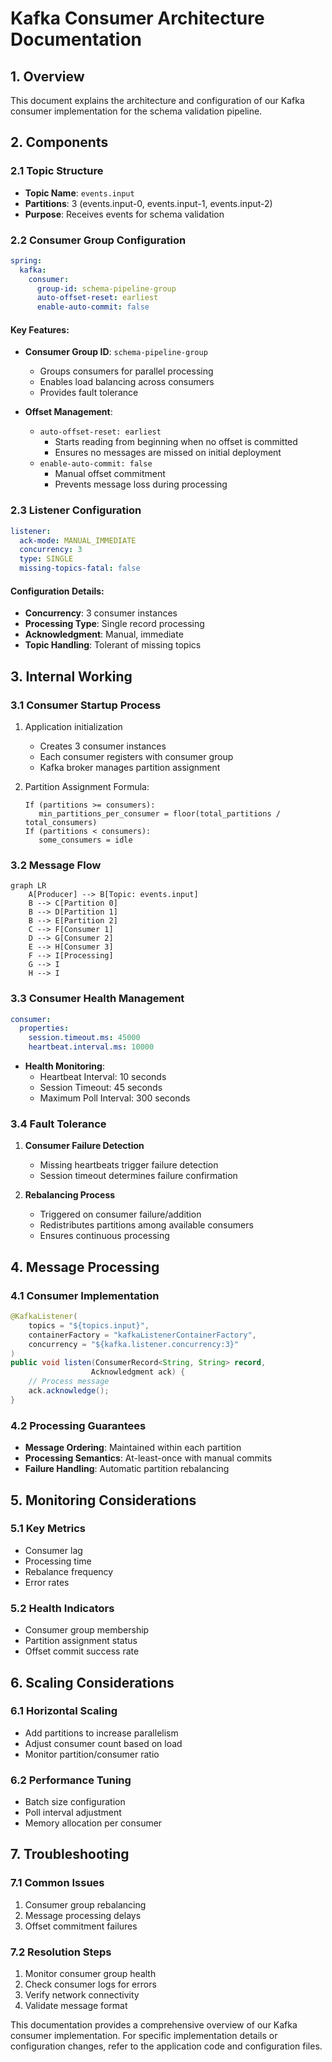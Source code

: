 # Kafka Consumer Architecture Documentation

## 1. Overview
This document explains the architecture and configuration of our Kafka consumer implementation for the schema validation pipeline.

## 2. Components

### 2.1 Topic Structure
- **Topic Name**: `events.input`
- **Partitions**: 3 (events.input-0, events.input-1, events.input-2)
- **Purpose**: Receives events for schema validation

### 2.2 Consumer Group Configuration
```yaml
spring:
  kafka:
    consumer:
      group-id: schema-pipeline-group
      auto-offset-reset: earliest
      enable-auto-commit: false
```

#### Key Features:
- **Consumer Group ID**: `schema-pipeline-group`
  - Groups consumers for parallel processing
  - Enables load balancing across consumers
  - Provides fault tolerance

- **Offset Management**:
  - `auto-offset-reset: earliest`
    - Starts reading from beginning when no offset is committed
    - Ensures no messages are missed on initial deployment
  - `enable-auto-commit: false`
    - Manual offset commitment
    - Prevents message loss during processing

### 2.3 Listener Configuration
```yaml
listener:
  ack-mode: MANUAL_IMMEDIATE
  concurrency: 3
  type: SINGLE
  missing-topics-fatal: false
```

#### Configuration Details:
- **Concurrency**: 3 consumer instances
- **Processing Type**: Single record processing
- **Acknowledgment**: Manual, immediate
- **Topic Handling**: Tolerant of missing topics

## 3. Internal Working

### 3.1 Consumer Startup Process
1. Application initialization
   - Creates 3 consumer instances
   - Each consumer registers with consumer group
   - Kafka broker manages partition assignment

2. Partition Assignment Formula:
   ```
   If (partitions >= consumers):
      min_partitions_per_consumer = floor(total_partitions / total_consumers)
   If (partitions < consumers):
      some_consumers = idle
   ```

### 3.2 Message Flow
```mermaid
graph LR
    A[Producer] --> B[Topic: events.input]
    B --> C[Partition 0]
    B --> D[Partition 1]
    B --> E[Partition 2]
    C --> F[Consumer 1]
    D --> G[Consumer 2]
    E --> H[Consumer 3]
    F --> I[Processing]
    G --> I
    H --> I
```

### 3.3 Consumer Health Management
```yaml
consumer:
  properties:
    session.timeout.ms: 45000
    heartbeat.interval.ms: 10000
```

- **Health Monitoring**:
  - Heartbeat Interval: 10 seconds
  - Session Timeout: 45 seconds
  - Maximum Poll Interval: 300 seconds

### 3.4 Fault Tolerance
1. **Consumer Failure Detection**
   - Missing heartbeats trigger failure detection
   - Session timeout determines failure confirmation

2. **Rebalancing Process**
   - Triggered on consumer failure/addition
   - Redistributes partitions among available consumers
   - Ensures continuous processing

## 4. Message Processing

### 4.1 Consumer Implementation
```java
@KafkaListener(
    topics = "${topics.input}",
    containerFactory = "kafkaListenerContainerFactory",
    concurrency = "${kafka.listener.concurrency:3}"
)
public void listen(ConsumerRecord<String, String> record, 
                  Acknowledgment ack) {
    // Process message
    ack.acknowledge();
}
```

### 4.2 Processing Guarantees
- **Message Ordering**: Maintained within each partition
- **Processing Semantics**: At-least-once with manual commits
- **Failure Handling**: Automatic partition rebalancing

## 5. Monitoring Considerations

### 5.1 Key Metrics
- Consumer lag
- Processing time
- Rebalance frequency
- Error rates

### 5.2 Health Indicators
- Consumer group membership
- Partition assignment status
- Offset commit success rate

## 6. Scaling Considerations

### 6.1 Horizontal Scaling
- Add partitions to increase parallelism
- Adjust consumer count based on load
- Monitor partition/consumer ratio

### 6.2 Performance Tuning
- Batch size configuration
- Poll interval adjustment
- Memory allocation per consumer

## 7. Troubleshooting

### 7.1 Common Issues
1. Consumer group rebalancing
2. Message processing delays
3. Offset commitment failures

### 7.2 Resolution Steps
1. Monitor consumer group health
2. Check consumer logs for errors
3. Verify network connectivity
4. Validate message format

This documentation provides a comprehensive overview of our Kafka consumer implementation. For specific implementation details or configuration changes, refer to the application code and configuration files.

